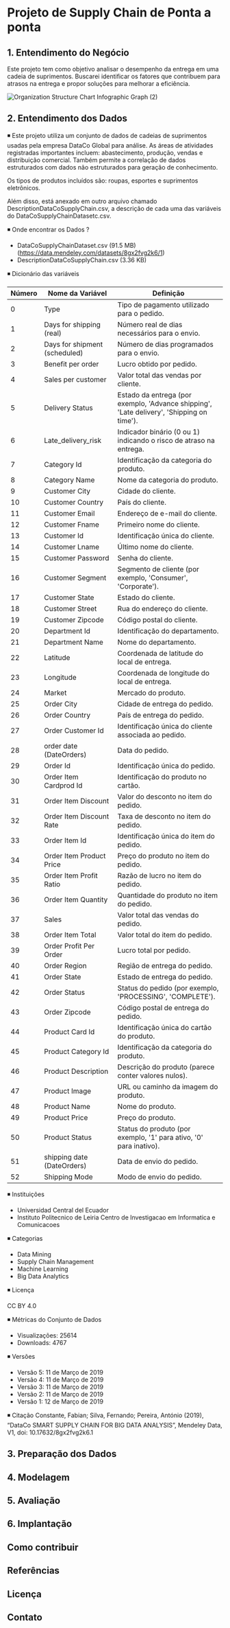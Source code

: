 # Projeto de Supply Chain de Ponta a ponta 

## 1. Entendimento do Negócio
Este projeto tem como objetivo analisar o desempenho da entrega em uma cadeia de suprimentos. Buscarei identificar os fatores que contribuem para atrasos na entrega e propor soluções para melhorar a eficiência.

![Organization Structure Chart Infographic Graph (2)](https://github.com/Gabrielasants7/SUPPLY-CHAIN/assets/89526250/426c1f2e-2344-4e53-8e09-e69dad5cf594)


## 2. Entendimento dos Dados

◾ Este projeto utiliza um conjunto de dados de cadeias de suprimentos usadas pela empresa DataCo Global para análise. As áreas de atividades registradas importantes incluem: abastecimento, produção, vendas e distribuição comercial. Também permite a correlação de dados estruturados com dados não estruturados para geração de conhecimento.

Os tipos de produtos incluídos são: roupas, esportes e suprimentos eletrônicos.

Além disso, está anexado em outro arquivo chamado DescriptionDataCoSupplyChain.csv, a descrição de cada uma das variáveis do DataCoSupplyChainDatasetc.csv.

◾  Onde encontrar os  Dados ?
- DataCoSupplyChainDataset.csv (91.5 MB) (https://data.mendeley.com/datasets/8gx2fvg2k6/1)
- DescriptionDataCoSupplyChain.csv (3.36 KB)

 ◾ Dicionário das variáveis 

  | Número | Nome da Variável               | Definição                                                  |
|--------|-------------------------------|------------------------------------------------------------|
| 0      | Type                          | Tipo de pagamento utilizado para o pedido.                  |
| 1      | Days for shipping (real)      | Número real de dias necessários para o envio.               |
| 2      | Days for shipment (scheduled) | Número de dias programados para o envio.                    |
| 3      | Benefit per order             | Lucro obtido por pedido.                                    |
| 4      | Sales per customer            | Valor total das vendas por cliente.                         |
| 5      | Delivery Status               | Estado da entrega (por exemplo, 'Advance shipping', 'Late delivery', 'Shipping on time'). |
| 6      | Late_delivery_risk            | Indicador binário (0 ou 1) indicando o risco de atraso na entrega. |
| 7      | Category Id                   | Identificação da categoria do produto.                      |
| 8      | Category Name                 | Nome da categoria do produto.                               |
| 9      | Customer City                 | Cidade do cliente.                                         |
| 10     | Customer Country              | País do cliente.                                           |
| 11     | Customer Email                | Endereço de e-mail do cliente.                             |
| 12     | Customer Fname                | Primeiro nome do cliente.                                  |
| 13     | Customer Id                   | Identificação única do cliente.                            |
| 14     | Customer Lname                | Último nome do cliente.                                    |
| 15     | Customer Password             | Senha do cliente.                                          |
| 16     | Customer Segment               | Segmento de cliente (por exemplo, 'Consumer', 'Corporate'). |
| 17     | Customer State                 | Estado do cliente.                                         |
| 18     | Customer Street                | Rua do endereço do cliente.                                |
| 19     | Customer Zipcode               | Código postal do cliente.                                  |
| 20     | Department Id                  | Identificação do departamento.                             |
| 21     | Department Name                | Nome do departamento.                                      |
| 22     | Latitude                       | Coordenada de latitude do local de entrega.                |
| 23     | Longitude                      | Coordenada de longitude do local de entrega.               |
| 24     | Market                         | Mercado do produto.                                        |
| 25     | Order City                     | Cidade de entrega do pedido.                               |
| 26     | Order Country                  | País de entrega do pedido.                                 |
| 27     | Order Customer Id              | Identificação única do cliente associada ao pedido.        |
| 28     | order date (DateOrders)        | Data do pedido.                                            |
| 29     | Order Id                       | Identificação única do pedido.                             |
| 30     | Order Item Cardprod Id         | Identificação do produto no cartão.                        |
| 31     | Order Item Discount            | Valor do desconto no item do pedido.                       |
| 32     | Order Item Discount Rate       | Taxa de desconto no item do pedido.                        |
| 33     | Order Item Id                  | Identificação única do item do pedido.                     |
| 34     | Order Item Product Price       | Preço do produto no item do pedido.                        |
| 35     | Order Item Profit Ratio        | Razão de lucro no item do pedido.                          |
| 36     | Order Item Quantity            | Quantidade do produto no item do pedido.                   |
| 37     | Sales                          | Valor total das vendas do pedido.                          |
| 38     | Order Item Total               | Valor total do item do pedido.                             |
| 39     | Order Profit Per Order         | Lucro total por pedido.                                    |
| 40     | Order Region                   | Região de entrega do pedido.                               |
| 41     | Order State                    | Estado de entrega do pedido.                               |
| 42     | Order Status                   | Status do pedido (por exemplo, 'PROCESSING', 'COMPLETE').  |
| 43     | Order Zipcode                  | Código postal de entrega do pedido.                        |
| 44     | Product Card Id                | Identificação única do cartão do produto.                  |
| 45     | Product Category Id            | Identificação da categoria do produto.                     |
| 46     | Product Description            | Descrição do produto (parece conter valores nulos).        |
| 47     | Product Image                  | URL ou caminho da imagem do produto.                       |
| 48     | Product Name                   | Nome do produto.                                           |
| 49     | Product Price                  | Preço do produto.                                          |
| 50     | Product Status                 | Status do produto (por exemplo, '1' para ativo, '0' para inativo). |
| 51     | shipping date (DateOrders)     | Data de envio do pedido.                                   |
| 52     | Shipping Mode                  | Modo de envio do pedido.             

◾ Instituições
- Universidad Central del Ecuador 
- Instituto Politecnico de Leiria Centro de Investigacao em Informatica e Comunicacoes

 ◾ Categorias
- Data Mining
- Supply Chain Management
- Machine Learning
- Big Data Analytics

◾ Licença

CC BY 4.0

◾ Métricas do Conjunto de Dados
- Visualizações: 25614
- Downloads: 4767

◾ Versões
- Versão 5: 11 de Março de 2019
- Versão 4: 11 de Março de 2019
- Versão 3: 11 de Março de 2019
- Versão 2: 11 de Março de 2019
- Versão 1: 12 de Março de 2019

◾ Citação
Constante, Fabian; Silva, Fernando; Pereira, António (2019), “DataCo SMART SUPPLY CHAIN FOR BIG DATA ANALYSIS”, Mendeley Data, V1, doi: 10.17632/8gx2fvg2k6.1


## 3. Preparação dos Dados

## 4. Modelagem

## 5. Avaliação

## 6. Implantação

## Como contribuir 

## Referências

## Licença

## Contato 
